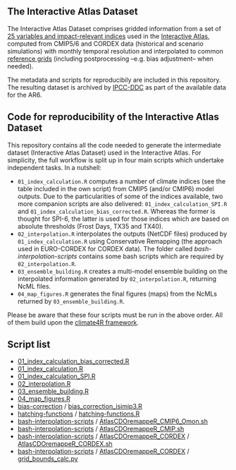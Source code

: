 ## The Interactive Atlas Dataset

The Interactive Atlas Dataset comprises gridded information from a set of [25 variables and impact-relevant indices](https://interactive-atlas.ipcc.ch/regional-information/about#variables) used in the [Interactive Atlas](http://interactive-atlas.ipcc.ch), computed from CMIP5/6 and CORDEX data (historical and scenario simulations) with monthly temporal resolution and interpolated to common [reference grids](/reference-grids) (including postprocessing –e.g. bias adjustment– when needed).

The metadata and scripts for reproducibily are included in this repository. The resulting dataset is archived by [IPCC-DDC](https://www.ipcc-data.org) as part of the available data for the AR6.

## Code for reproducibility of the Interactive Atlas Dataset

This repository contains all the code needed to generate the intermediate dataset (Interactive Atlas Dataset) used in the Interactive Atlas. For simplicity, the full workflow is split up in four main scripts which undertake independent tasks. In a nutshell:

* `01_index_calculation.R` computes a number of climate indices (see the table included in the own script) from CMIP5 (and/or CMIP6) model outputs. Due to the particularities of some of the indices available, two more companion scripts are also delivered: `01_index_calculation_SPI.R` and `01_index_calculation_bias_corrected.R`. Whereas the former is thought for SPI-6, the latter is used for those indices which are based on absolute thresholds (Frost Days, TX35 and TX40).
* `02_interpolation.R` interpolates the outputs (NetCDF files) produced by `01_index_calculation.R` using Conservative Remapping (the approach used in EURO-CORDEX for CORDEX data). The folder called *bash-interpolation-scripts* contains some bash scripts which are required by `02_interpolation.R`.
* `03_ensemble_building.R` creates a multi-model ensemble building on the interpolated information generated by `02_interpolation.R`, returning NcML files.
* `04_map_figures.R` generates the final figures (maps) from the NcMLs returned by `03_ensemble_building.R`.

Please be aware that these four scripts must be run in the above order. All of them build upon the [climate4R framework](https://github.com/SantanderMetGroup/climate4R).

## Script list

 * [01_index_calculation_bias_corrected.R](./01_index_calculation_bias_corrected.R)
 * [01_index_calculation.R](./01_index_calculation.R)
 * [01_index_calculation_SPI.R](./01_index_calculation_SPI.R)
 * [02_interpolation.R](./02_interpolation.R)
 * [03_ensemble_building.R](./03_ensemble_building.R)
 * [04_map_figures.R](./04_map_figures.R)
 * [bias-correction](bias-correction) / [bias_correction_isimip3.R](./bias-correction/bias_correction_isimip3.R)
 * [hatching-functions](hatching-functions) / [hatching-functions.R](./hatching-functions/hatching-functions.R)
 * [bash-interpolation-scripts](bash-interpolation-scripts) / [AtlasCDOremappeR_CMIP6_Omon.sh](./bash-interpolation-scripts/AtlasCDOremappeR_CMIP6_Omon.sh)
 * [bash-interpolation-scripts](bash-interpolation-scripts) / [AtlasCDOremappeR_CMIP.sh](./bash-interpolation-scripts/AtlasCDOremappeR_CMIP.sh)
 * [bash-interpolation-scripts](bash-interpolation-scripts) / [AtlasCDOremappeR_CORDEX](./bash-interpolation-scripts/AtlasCDOremappeR_CORDEX) / [AtlasCDOremappeR_CORDEX.sh](./bash-interpolation-scripts/AtlasCDOremappeR_CORDEX/AtlasCDOremappeR_CORDEX.sh)
 * [bash-interpolation-scripts](bash-interpolation-scripts) / [AtlasCDOremappeR_CORDEX](./bash-interpolation-scripts/AtlasCDOremappeR_CORDEX) / [grid_bounds_calc.py](./bash-interpolation-scripts/AtlasCDOremappeR_CORDEX/grid_bounds_calc.py)
